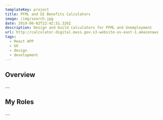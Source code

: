 ```yaml
---
templateKey: project
title: PFML and UI Benefits Calculators
image: /img/search.jpg
date: 2019-06-02T22:42:51.326Z
description: Design and build calculators for PFML and Unemployment
url: http://calculator.digital.mass.gov.s3-website-us-east-1.amazonaws.com/pfml/contribution/
tags:
  - React APP
  - UX
  - design
  - development
---
```

## Overview

....

## My Roles

....
